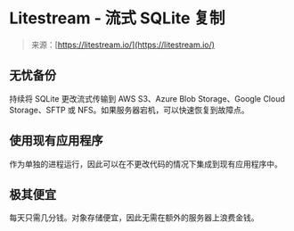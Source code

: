 <!--yml

类别：未分类

date: 2024-05-27 14:27:21

-->

# Litestream - 流式 SQLite 复制

> 来源：[https://litestream.io/](https://litestream.io/)

## 无忧备份

持续将 SQLite 更改流式传输到 AWS S3、Azure Blob Storage、Google Cloud Storage、SFTP 或 NFS。如果服务器宕机，可以快速恢复到故障点。

## 使用现有应用程序

作为单独的进程运行，因此可以在不更改代码的情况下集成到现有应用程序中。

## 极其便宜

每天只需几分钱。对象存储便宜，因此无需在额外的服务器上浪费金钱。
